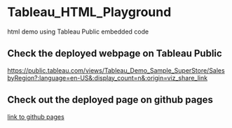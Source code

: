 # Tableau_HTML_Playground
html demo using Tableau Public embedded code

## Check the deployed webpage on Tableau Public
https://public.tableau.com/views/Tableau_Demo_Sample_SuperStore/SalesbyRegion?:language=en-US&:display_count=n&:origin=viz_share_link


## Check out the deployed page on github pages
[link to github pages](https://jamie-miller-rva.github.io/Tableau_HTML_Playground/)